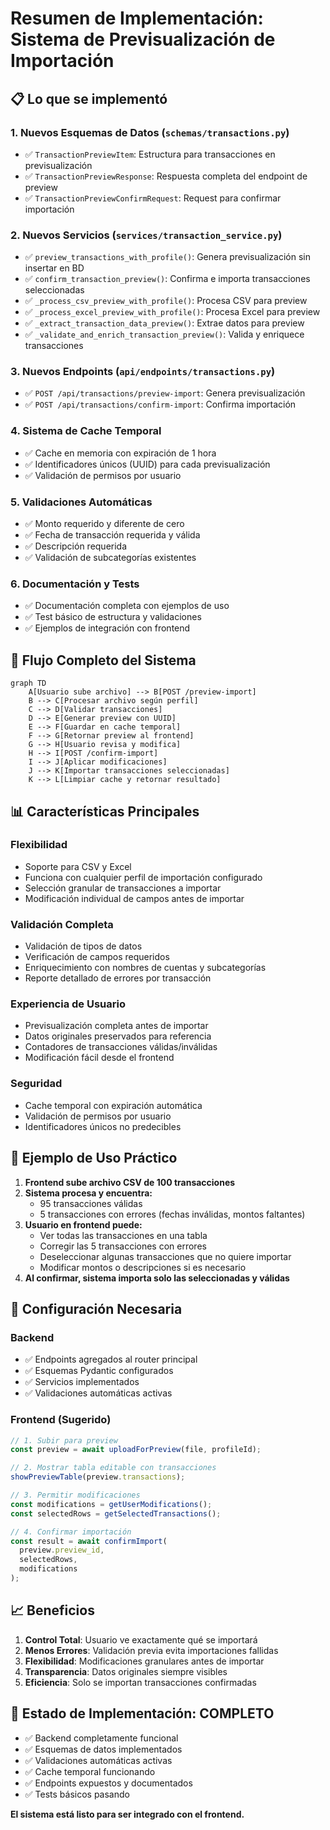 # Resumen de Implementación: Sistema de Previsualización de Importación

## 📋 Lo que se implementó

### 1. Nuevos Esquemas de Datos (`schemas/transactions.py`)

- ✅ `TransactionPreviewItem`: Estructura para transacciones en previsualización
- ✅ `TransactionPreviewResponse`: Respuesta completa del endpoint de preview
- ✅ `TransactionPreviewConfirmRequest`: Request para confirmar importación

### 2. Nuevos Servicios (`services/transaction_service.py`)

- ✅ `preview_transactions_with_profile()`: Genera previsualización sin insertar en BD
- ✅ `confirm_transaction_preview()`: Confirma e importa transacciones seleccionadas
- ✅ `_process_csv_preview_with_profile()`: Procesa CSV para preview
- ✅ `_process_excel_preview_with_profile()`: Procesa Excel para preview
- ✅ `_extract_transaction_data_preview()`: Extrae datos para preview
- ✅ `_validate_and_enrich_transaction_preview()`: Valida y enriquece transacciones

### 3. Nuevos Endpoints (`api/endpoints/transactions.py`)

- ✅ `POST /api/transactions/preview-import`: Genera previsualización
- ✅ `POST /api/transactions/confirm-import`: Confirma importación

### 4. Sistema de Cache Temporal

- ✅ Cache en memoria con expiración de 1 hora
- ✅ Identificadores únicos (UUID) para cada previsualización
- ✅ Validación de permisos por usuario

### 5. Validaciones Automáticas

- ✅ Monto requerido y diferente de cero
- ✅ Fecha de transacción requerida y válida
- ✅ Descripción requerida
- ✅ Validación de subcategorías existentes

### 6. Documentación y Tests

- ✅ Documentación completa con ejemplos de uso
- ✅ Test básico de estructura y validaciones
- ✅ Ejemplos de integración con frontend

## 🔄 Flujo Completo del Sistema

```mermaid
graph TD
    A[Usuario sube archivo] --> B[POST /preview-import]
    B --> C[Procesar archivo según perfil]
    C --> D[Validar transacciones]
    D --> E[Generar preview con UUID]
    E --> F[Guardar en cache temporal]
    F --> G[Retornar preview al frontend]
    G --> H[Usuario revisa y modifica]
    H --> I[POST /confirm-import]
    I --> J[Aplicar modificaciones]
    J --> K[Importar transacciones seleccionadas]
    K --> L[Limpiar cache y retornar resultado]
```

## 📊 Características Principales

### Flexibilidad

- Soporte para CSV y Excel
- Funciona con cualquier perfil de importación configurado
- Selección granular de transacciones a importar
- Modificación individual de campos antes de importar

### Validación Completa

- Validación de tipos de datos
- Verificación de campos requeridos
- Enriquecimiento con nombres de cuentas y subcategorías
- Reporte detallado de errores por transacción

### Experiencia de Usuario

- Previsualización completa antes de importar
- Datos originales preservados para referencia
- Contadores de transacciones válidas/inválidas
- Modificación fácil desde el frontend

### Seguridad

- Cache temporal con expiración automática
- Validación de permisos por usuario
- Identificadores únicos no predecibles

## 🎯 Ejemplo de Uso Práctico

1. **Frontend sube archivo CSV de 100 transacciones**
2. **Sistema procesa y encuentra:**
   - 95 transacciones válidas
   - 5 transacciones con errores (fechas inválidas, montos faltantes)
3. **Usuario en frontend puede:**
   - Ver todas las transacciones en una tabla
   - Corregir las 5 transacciones con errores
   - Deseleccionar algunas transacciones que no quiere importar
   - Modificar montos o descripciones si es necesario
4. **Al confirmar, sistema importa solo las seleccionadas y válidas**

## 🔧 Configuración Necesaria

### Backend

- ✅ Endpoints agregados al router principal
- ✅ Esquemas Pydantic configurados
- ✅ Servicios implementados
- ✅ Validaciones automáticas activas

### Frontend (Sugerido)

```javascript
// 1. Subir para preview
const preview = await uploadForPreview(file, profileId);

// 2. Mostrar tabla editable con transacciones
showPreviewTable(preview.transactions);

// 3. Permitir modificaciones
const modifications = getUserModifications();
const selectedRows = getSelectedTransactions();

// 4. Confirmar importación
const result = await confirmImport(
  preview.preview_id,
  selectedRows,
  modifications
);
```

## 📈 Beneficios

1. **Control Total**: Usuario ve exactamente qué se importará
2. **Menos Errores**: Validación previa evita importaciones fallidas
3. **Flexibilidad**: Modificaciones granulares antes de importar
4. **Transparencia**: Datos originales siempre visibles
5. **Eficiencia**: Solo se importan transacciones confirmadas

## 🚀 Estado de Implementación: COMPLETO

- ✅ Backend completamente funcional
- ✅ Esquemas de datos implementados
- ✅ Validaciones automáticas activas
- ✅ Cache temporal funcionando
- ✅ Endpoints expuestos y documentados
- ✅ Tests básicos pasando

**El sistema está listo para ser integrado con el frontend.**
